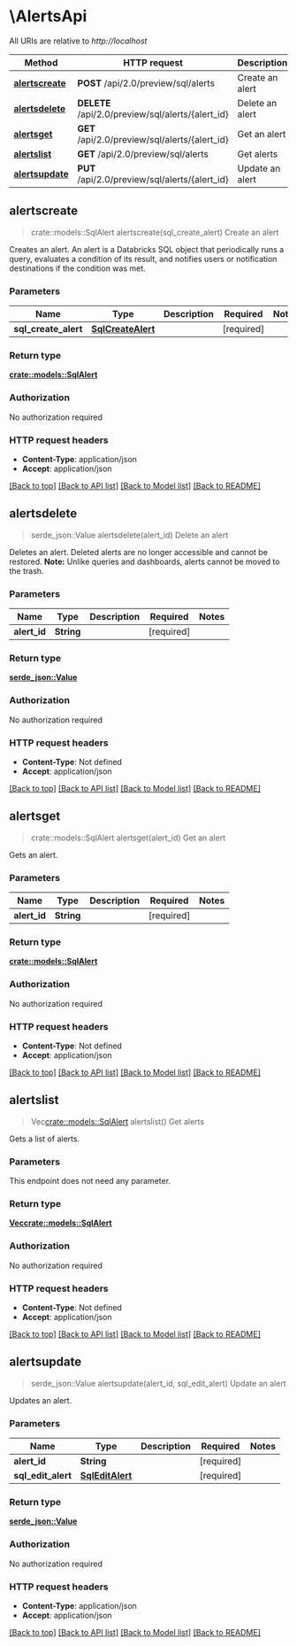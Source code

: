 # \AlertsApi

All URIs are relative to *http://localhost*

Method | HTTP request | Description
------------- | ------------- | -------------
[**alertscreate**](AlertsApi.md#alertscreate) | **POST** /api/2.0/preview/sql/alerts | Create an alert
[**alertsdelete**](AlertsApi.md#alertsdelete) | **DELETE** /api/2.0/preview/sql/alerts/{alert_id} | Delete an alert
[**alertsget**](AlertsApi.md#alertsget) | **GET** /api/2.0/preview/sql/alerts/{alert_id} | Get an alert
[**alertslist**](AlertsApi.md#alertslist) | **GET** /api/2.0/preview/sql/alerts | Get alerts
[**alertsupdate**](AlertsApi.md#alertsupdate) | **PUT** /api/2.0/preview/sql/alerts/{alert_id} | Update an alert



## alertscreate

> crate::models::SqlAlert alertscreate(sql_create_alert)
Create an alert

Creates an alert. An alert is a Databricks SQL object that periodically runs a query, evaluates a condition of its result, and notifies users or notification destinations if the condition was met. 

### Parameters


Name | Type | Description  | Required | Notes
------------- | ------------- | ------------- | ------------- | -------------
**sql_create_alert** | [**SqlCreateAlert**](SqlCreateAlert.md) |  | [required] |

### Return type

[**crate::models::SqlAlert**](SqlAlert.md)

### Authorization

No authorization required

### HTTP request headers

- **Content-Type**: application/json
- **Accept**: application/json

[[Back to top]](#) [[Back to API list]](../README.md#documentation-for-api-endpoints) [[Back to Model list]](../README.md#documentation-for-models) [[Back to README]](../README.md)


## alertsdelete

> serde_json::Value alertsdelete(alert_id)
Delete an alert

Deletes an alert. Deleted alerts are no longer accessible and cannot be restored. **Note:** Unlike queries and dashboards, alerts cannot be moved to the trash. 

### Parameters


Name | Type | Description  | Required | Notes
------------- | ------------- | ------------- | ------------- | -------------
**alert_id** | **String** |  | [required] |

### Return type

[**serde_json::Value**](serde_json::Value.md)

### Authorization

No authorization required

### HTTP request headers

- **Content-Type**: Not defined
- **Accept**: application/json

[[Back to top]](#) [[Back to API list]](../README.md#documentation-for-api-endpoints) [[Back to Model list]](../README.md#documentation-for-models) [[Back to README]](../README.md)


## alertsget

> crate::models::SqlAlert alertsget(alert_id)
Get an alert

Gets an alert. 

### Parameters


Name | Type | Description  | Required | Notes
------------- | ------------- | ------------- | ------------- | -------------
**alert_id** | **String** |  | [required] |

### Return type

[**crate::models::SqlAlert**](SqlAlert.md)

### Authorization

No authorization required

### HTTP request headers

- **Content-Type**: Not defined
- **Accept**: application/json

[[Back to top]](#) [[Back to API list]](../README.md#documentation-for-api-endpoints) [[Back to Model list]](../README.md#documentation-for-models) [[Back to README]](../README.md)


## alertslist

> Vec<crate::models::SqlAlert> alertslist()
Get alerts

Gets a list of alerts. 

### Parameters

This endpoint does not need any parameter.

### Return type

[**Vec<crate::models::SqlAlert>**](SqlAlert.md)

### Authorization

No authorization required

### HTTP request headers

- **Content-Type**: Not defined
- **Accept**: application/json

[[Back to top]](#) [[Back to API list]](../README.md#documentation-for-api-endpoints) [[Back to Model list]](../README.md#documentation-for-models) [[Back to README]](../README.md)


## alertsupdate

> serde_json::Value alertsupdate(alert_id, sql_edit_alert)
Update an alert

Updates an alert. 

### Parameters


Name | Type | Description  | Required | Notes
------------- | ------------- | ------------- | ------------- | -------------
**alert_id** | **String** |  | [required] |
**sql_edit_alert** | [**SqlEditAlert**](SqlEditAlert.md) |  | [required] |

### Return type

[**serde_json::Value**](serde_json::Value.md)

### Authorization

No authorization required

### HTTP request headers

- **Content-Type**: application/json
- **Accept**: application/json

[[Back to top]](#) [[Back to API list]](../README.md#documentation-for-api-endpoints) [[Back to Model list]](../README.md#documentation-for-models) [[Back to README]](../README.md)

